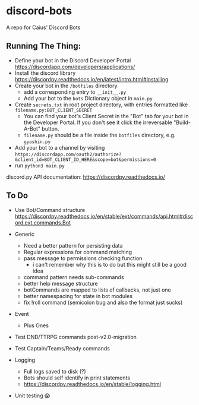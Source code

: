 # discord-bots
A repo for Caius' Discord Bots

## Running The Thing:
* Define your bot in the Discord Developer Portal https://discordapp.com/developers/applications/
* Install the discord library https://discordpy.readthedocs.io/en/latest/intro.html#installing
* Create your bot in the `/botfiles` directory 
	* add a corresponding entry to `__init__.py`
	* Add your bot to the `bots` Dictionary object in `main.py`
* Create `secrets.txt` in root project directory, with entries formatted like `filename.py:BOT_CLIENT_SECRET` 
	* You can find your bot's Client Secret in the "Bot" tab for your bot in the Developer Portal. If you don't see it click the irreversable "Build-A-Bot" button.
	* `filename.py` should be a file inside the `botfiles` directory, e.g. `gyoshin.py`
* Add your bot to a channel by visiting `https://discordapp.com/oauth2/authorize?&client_id=BOT_CLIENT_ID_HERE&scope=bot&permissions=0`
* run `python3 main.py`

discord.py API documentation: https://discordpy.readthedocs.io/

## To Do
* Use Bot/Command structure https://discordpy.readthedocs.io/en/stable/ext/commands/api.html#discord.ext.commands.Bot

* Generic
  * Need a better pattern for persisting data
  * Regular expressions for command matching
  * pass message to permissions checking function
  	* i can't remember why this is to do but this might still be a good idea
  * command pattern needs sub-commands
  * better help message structure
  * botCommands are mapped to lists of callbacks, not just one
  * better namespacing for state in bot modules
  * fix !roll command (semicolon bug and also the format just sucks)
* Event
  * Plus Ones
* Test DND/TTRPG commands post-v2.0-migration
* Test Captain/Teams/Ready commands
* Logging
  * Full logs saved to disk (?)
  * Bots should self identify in print statements
  * https://discordpy.readthedocs.io/en/stable/logging.html
* Unit testing :scream:
